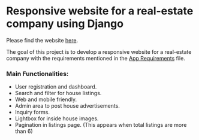 # Responsive website for a real-estate company using Django

Please find the website [here](http://206.189.206.109/).

The goal of this project is to develop a responsive website for a real-estate company with the requirements mentioned in the [App Requirements](https://github.com/VamsiMohanRamineedi/btre_project/blob/master/App%20Requirements.pdf) file.

### Main Functionalities:
* User registration and dashboard.
* Search and filter for house listings.
* Web and mobile friendly.
* Admin area to post house advertisements.
* Inquiry forms.
* Lightbox for inside house images.
* Pagination in listings page. (This appears when total listings are more than 6)


